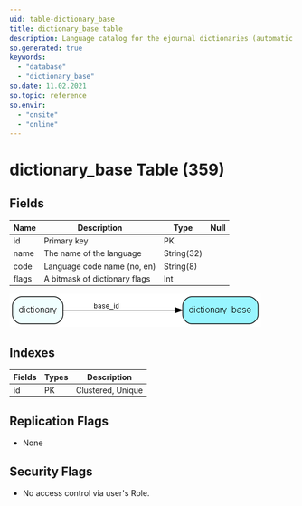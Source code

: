 ```yaml
---
uid: table-dictionary_base
title: dictionary_base table
description: Language catalog for the ejournal dictionaries (automatic proof reading of message text etc)
so.generated: true
keywords:
  - "database"
  - "dictionary_base"
so.date: 11.02.2021
so.topic: reference
so.envir:
  - "onsite"
  - "online"
---
```


# dictionary\_base Table (359)

## Fields

| Name | Description | Type | Null |
|------|-------------|------|:----:|
|id|Primary key|PK| |
|name|The name of the language|String(32)| |
|code|Language code name (no, en)|String(8)| |
|flags|A bitmask of dictionary flags|Int| |


![dictionary_base table relationship diagram](./media/dictionary_base.png)

## Indexes

| Fields | Types | Description |
|--------|-------|-------------|
|id |PK |Clustered, Unique |

## Replication Flags

* None

## Security Flags

* No access control via user's Role.

